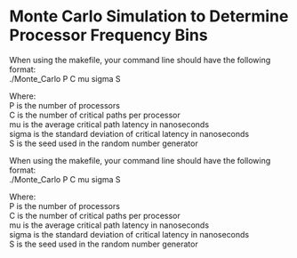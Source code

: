 # Monte Carlo Simulation to Determine Processor Frequency Bins

When using the makefile, your command line should have the following format:\
./Monte_Carlo P C mu sigma S

Where:\
P is the number of processors\
C is the number of critical paths per processor\
mu is the average critical path latency in nanoseconds\
sigma is the standard deviation of critical latency in nanoseconds\
S is the seed used in the random number generator

When using the makefile, your command line should have the following format:\
./Monte_Carlo P C mu sigma S

Where:\
P is the number of processors\
C is the number of critical paths per processor\
mu is the average critical path latency in nanoseconds\
sigma is the standard deviation of critical latency in nanoseconds\
S is the seed used in the random number generator
